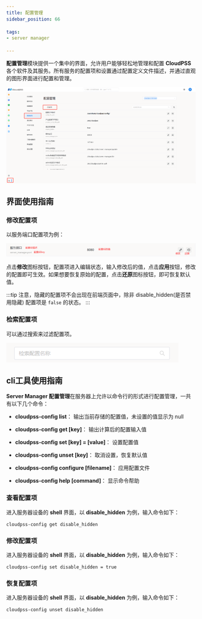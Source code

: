 ```yaml
---
title: 配置管理
sidebar_position: 66

tags: 
- server manager

---
```


**配置管理**模块提供一个集中的界面，允许用户能够轻松地管理和配置 **CloudPSS** 各个软件及其服务。所有服务的配置项和设置通过配置定义文件描述，并通过直观的图形界面进行配置和管理。

![配置管理](./配置管理.png "配置管理")

## 界面使用指南

### 修改配置项

以服务端口配置项为例：

![服务端口](./服务端口.png "服务端口")

点击**修改**图标按钮，配置项进入编辑状态，输入修改后的值，点击**应用**按钮，修改的配置即可生效。如果想要恢复原始的配置，点击**还原**图标按钮，即可恢复默认值。

:::tip
注意，隐藏的配置项不会出现在前端页面中，除非 disable_hidden(是否禁用隐藏) 配置项是 `false` 的状态。
:::

### 检索配置项

可以通过搜索来过滤配置项。

![检索配置项](./检索配置项.png "检索配置项")

## cli工具使用指南

**Server Manager 配置管理**在服务器上允许以命令行的形式进行配置管理，一共有以下几个命令：

+ **cloudpss-config list**：  输出当前存储的配置值，未设置的值显示为 null

+ **cloudpss-config get [key]**： 输出计算后的配置输入值

+ **cloudpss-config set [key] = [value]**： 设置配置值

+ **cloudpss-config unset [key]**：  取消设置，恢复默认值

+ **cloudpss-config configure [filename]**：  应用配置文件

+ **cloudpss-config help [command]**： 显示命令帮助

### 查看配置项

进入服务器设备的 **shell** 界面，以 **disable_hidden** 为例，输入命令如下：

```shell
cloudpss-config get disable_hidden
```

### 修改配置项

进入服务器设备的 **shell** 界面，以 **disable_hidden** 为例，输入命令如下：

```shell
cloudpss-config set disable_hidden = true
```

### 恢复配置项

进入服务器设备的 **shell** 界面，以 **disable_hidden** 为例，输入命令如下：

```shell
cloudpss-config unset disable_hidden
```


